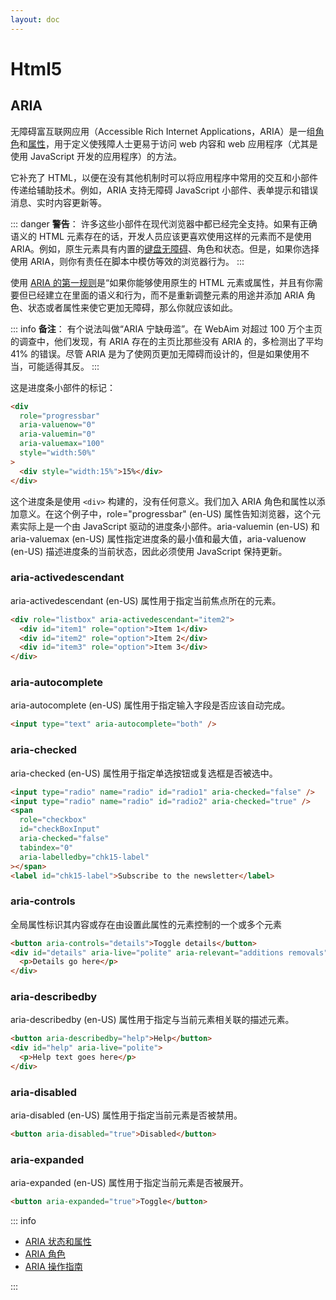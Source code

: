 ```yaml
---
layout: doc
---
```


# Html5

## ARIA

无障碍富互联网应用（Accessible Rich Internet Applications，ARIA）是一组[角色](https://developer.mozilla.org/zh-CN/docs/Web/Accessibility/ARIA/Roles)和[属性](https://developer.mozilla.org/zh-CN/docs/Web/Accessibility/ARIA/Attributes)，用于定义使残障人士更易于访问 web 内容和 web 应用程序（尤其是使用 JavaScript 开发的应用程序）的方法。

它补充了 HTML，以便在没有其他机制时可以将应用程序中常用的交互和小部件传递给辅助技术。例如，ARIA 支持无障碍 JavaScript 小部件、表单提示和错误消息、实时内容更新等。

::: danger
**警告**： 许多这些小部件在现代浏览器中都已经完全支持。如果有正确语义的 HTML 元素存在的话，开发人员应该更喜欢使用这样的元素而不是使用 ARIA。例如，原生元素具有内置的[键盘无障碍](https://developer.mozilla.org/zh-CN/docs/Web/Accessibility/Keyboard-navigable_JavaScript_widgets)、角色和状态。但是，如果你选择使用 ARIA，则你有责任在脚本中模仿等效的浏览器行为。
:::

使用 [ARIA 的第一规则](https://www.w3.org/TR/using-aria/#rule1)是“如果你能够使用原生的 HTML 元素或属性，并且有你需要但已经建立在里面的语义和行为，而不是重新调整元素的用途并添加 ARIA 角色、状态或者属性来使它更加无障碍，那么你就应该如此。

::: info
**备注**： 有个说法叫做“ARIA 宁缺毋滥”。在 WebAim 对超过 100 万个主页的调查中，他们发现，有 ARIA 存在的主页比那些没有 ARIA 的，多检测出了平均 41% 的错误。尽管 ARIA 是为了使网页更加无障碍而设计的，但是如果使用不当，可能适得其反。
:::

这是进度条小部件的标记：

```html
<div
  role="progressbar"
  aria-valuenow="0"
  aria-valuemin="0"
  aria-valuemax="100"
  style="width:50%"
>
  <div style="width:15%">15%</div>
</div>
```

这个进度条是使用 `<div>` 构建的，没有任何意义。我们加入 ARIA 角色和属性以添加意义。在这个例子中，role="progressbar" (en-US) 属性告知浏览器，这个元素实际上是一个由 JavaScript 驱动的进度条小部件。aria-valuemin (en-US) 和 aria-valuemax (en-US) 属性指定进度条的最小值和最大值，aria-valuenow (en-US) 描述进度条的当前状态，因此必须使用 JavaScript 保持更新。

### aria-activedescendant

aria-activedescendant (en-US) 属性用于指定当前焦点所在的元素。

```html
<div role="listbox" aria-activedescendant="item2">
  <div id="item1" role="option">Item 1</div>
  <div id="item2" role="option">Item 2</div>
  <div id="item3" role="option">Item 3</div>
</div>
```

### aria-autocomplete

aria-autocomplete (en-US) 属性用于指定输入字段是否应该自动完成。

```html
<input type="text" aria-autocomplete="both" />
```

### aria-checked

aria-checked (en-US) 属性用于指定单选按钮或复选框是否被选中。

```html
<input type="radio" name="radio" id="radio1" aria-checked="false" />
<input type="radio" name="radio" id="radio2" aria-checked="true" />
<span
  role="checkbox"
  id="checkBoxInput"
  aria-checked="false"
  tabindex="0"
  aria-labelledby="chk15-label"
></span>
<label id="chk15-label">Subscribe to the newsletter</label>
```

### aria-controls

全局属性标识其内容或存在由设置此属性的元素控制的一个或多个元素

```html
<button aria-controls="details">Toggle details</button>
<div id="details" aria-live="polite" aria-relevant="additions removals">
  <p>Details go here</p>
</div>
```

### aria-describedby

aria-describedby (en-US) 属性用于指定与当前元素相关联的描述元素。

```html
<button aria-describedby="help">Help</button>
<div id="help" aria-live="polite">
  <p>Help text goes here</p>
</div>
```

### aria-disabled

aria-disabled (en-US) 属性用于指定当前元素是否被禁用。

```html
<button aria-disabled="true">Disabled</button>
```

### aria-expanded

aria-expanded (en-US) 属性用于指定当前元素是否被展开。

```html
<button aria-expanded="true">Toggle</button>
```

::: info

- [ARIA 状态和属性](https://developer.mozilla.org/en-US/docs/Web/Accessibility/ARIA/Attributes)
- [ARIA 角色](https://developer.mozilla.org/en-US/docs/Web/Accessibility/ARIA/Roles)
- [ARIA 操作指南](https://www.w3.org/WAI/ARIA/apg/)

:::
